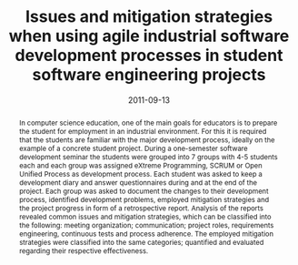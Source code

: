 ---
abstract: 'In computer science education, one of the main goals  for educators is
  to prepare the student for employment in an  industrial environment. For this it
  is required that the students  are familiar with the major development process,
  ideally on the  example of a concrete student project. During a one-semester  software
  development seminar the students were grouped into 7  groups with 4-5 students each
  and each group was assigned  eXtreme Programming, SCRUM or Open Unified Process
  as  development process. Each student was asked to keep a  development diary and
  answer questionnaires during and at the  end of the project. Each group was asked
  to document the  changes to their development process, identified development  problems,
  employed mitigation strategies and the project  progress in form of a retrospective
  report. Analysis of the reports  revealed common issues and mitigation strategies,
  which can be  classified into the following: meeting organization;  communication;
  project roles, requirements engineering,  continuous tests and process adherence.
  The employed mitigation  strategies were classified into the same categories; quantified
  and  evaluated regarding their respective effectiveness.'
authors:
- Wolfgang Schramm
- Christopher Draeger
- Thomas Grechenig
date: '2011-09-13'
featured: false
links:
- name: Publik
  url: https://publik.tuwien.ac.at/showentry.php?ID=205437&lang=2
publication: 'Talk: AFRICON 2011, Livingstone, Zambia; 09-13-2011 - 09-15-2011; in:
  "IEEE Africon 2011", IEEE, 978-1-61284-992-8 (2011), 1 - 4'
publication_types:
- '1'
publishDate: '2011-09-13'
title: Issues and mitigation strategies when using agile industrial software development
  processes in student software engineering projects
url_pdf: ''
---
